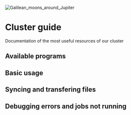 ![Galilean_moons_around_Jupiter](https://user-images.githubusercontent.com/60739184/162484342-2aa465bf-3c5b-49be-830e-9ec58d8d87ef.gif)


# Cluster guide
Documentation of the most useful resources of our cluster

## Available programs 

## Basic usage 

## Syncing and transfering files 

## Debugging errors and jobs not running 

## 
